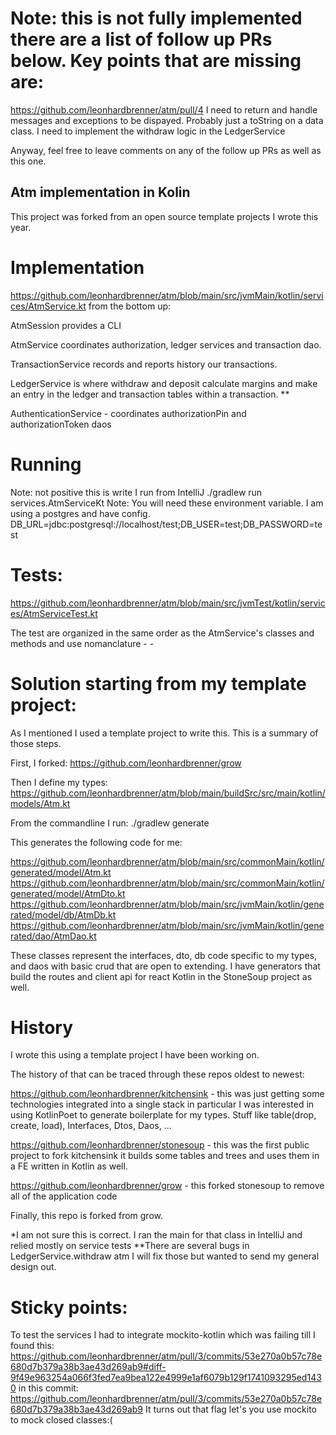 # Note: this is not fully implemented there are a list of follow up PRs below. Key points that are missing are:

  https://github.com/leonhardbrenner/atm/pull/4
  I need to return and handle messages and exceptions to be dispayed. Probably just a toString on a data class.
  I need to implement the withdraw logic in the LedgerService

Anyway, feel free to leave comments on any of the follow up PRs as well as this one.

## Atm implementation in Kolin

This project was forked from an open source template projects I wrote this year.

# Implementation

https://github.com/leonhardbrenner/atm/blob/main/src/jvmMain/kotlin/services/AtmService.kt from the bottom up:

  AtmSession provides a CLI
  
  AtmService coordinates authorization, ledger services and transaction dao.
  
  TransactionService records and reports history our transactions.
  
  LedgerService is where withdraw and deposit calculate margins and make an entry in the ledger and transaction tables within a transaction. **
  
  AuthenticationService - coordinates authorizationPin and authorizationToken daos

# Running
  Note: not positive this is write I run from IntelliJ
  ./gradlew run services.AtmServiceKt
  Note: You will need these environment variable. I am using a postgres and have config.
    DB_URL=jdbc:postgresql://localhost/test;DB_USER=test;DB_PASSWORD=test

# Tests:

https://github.com/leonhardbrenner/atm/blob/main/src/jvmTest/kotlin/services/AtmServiceTest.kt

  The test are organized in the same order as the AtmService's classes and methods and use nomanclature <Service> - <method> - <sub test>
  
# Solution starting from my template project:

As I mentioned I used a template project to write this. This is a summary of those steps.

  First, I forked:
    https://github.com/leonhardbrenner/grow
  
  Then I define my types:  
    https://github.com/leonhardbrenner/atm/blob/main/buildSrc/src/main/kotlin/models/Atm.kt

From the commandline I run:
  ./gradlew generate
  
This generates the following code for me:

  https://github.com/leonhardbrenner/atm/blob/main/src/commonMain/kotlin/generated/model/Atm.kt
  https://github.com/leonhardbrenner/atm/blob/main/src/commonMain/kotlin/generated/model/AtmDto.kt
  https://github.com/leonhardbrenner/atm/blob/main/src/jvmMain/kotlin/generated/model/db/AtmDb.kt
  https://github.com/leonhardbrenner/atm/blob/main/src/jvmMain/kotlin/generated/dao/AtmDao.kt

These classes represent the interfaces, dto, db code specific to my types, and daos with basic crud that are open to extending. I have generators that build the routes and client api for react Kotlin in the StoneSoup project as well.

# History
  
  I wrote this using a template project I have been working on.

  The history of that can be traced through these repos oldest to newest:
  
  https://github.com/leonhardbrenner/kitchensink - this was just getting some technologies integrated into a single stack in particular I was interested in using KotlinPoet to generate boilerplate for my types. Stuff like table(drop, create, load), Interfaces, Dtos, Daos, ...

  https://github.com/leonhardbrenner/stonesoup - this was the first public project to fork kitchensink it builds some tables and trees and uses them in a FE written in Kotlin as well.

  https://github.com/leonhardbrenner/grow - this forked stonesoup to remove all of the application code

Finally, this repo is forked from grow.

 *I am not sure this is correct. I ran the main for that class in IntelliJ and relied mostly on service tests
**There are several bugs in LedgerService.withdraw atm I will fix those but wanted to send my general design out.

 # Sticky points:
  To test the services I had to integrate mockito-kotlin which was failing till I found this:
  https://github.com/leonhardbrenner/atm/pull/3/commits/53e270a0b57c78e680d7b379a38b3ae43d269ab9#diff-9f49e963254a066f3fed7ea9bea122e4999e1af6079b129f1741093295ed1430
  in this commit:
  https://github.com/leonhardbrenner/atm/pull/3/commits/53e270a0b57c78e680d7b379a38b3ae43d269ab9
  It turns out that flag let's you use mockito to mock closed classes:(
